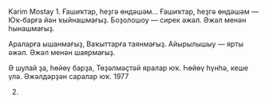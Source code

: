 Karim Mostay
1. 
Ғашиҡтар, һеҙгә өндәшәм...
Ғашиҡтар, һеҙгә өндәшәм —
Юҡ-барға йән ҡыйнашмағыҙ.
Боҙолошоу — сирек әжәл.
Әжәл менән һынашмағыҙ.

Араларға ышанмағыҙ,
Ваҡыттарға таянмағыҙ.
Айырылышыу — ярты әжәл.
Әжәл менән шаярмағыҙ.

Ә шулай ҙа, һөйөү барҙа,
Төҙәлмәҫтәй яралар юҡ.
Һөйөү һүнһә, кеше үлә.
Әжәлдәрҙән саралар юҡ.
1977

2. 